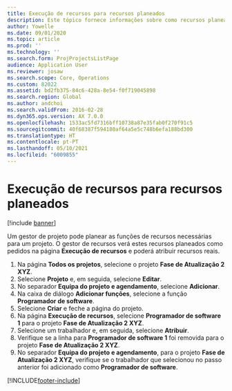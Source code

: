 ```yaml
---
title: Execução de recursos para recursos planeados
description: Este tópico fornece informações sobre como recursos planeados para um projeto.
author: Yowelle
ms.date: 09/01/2020
ms.topic: article
ms.prod: ''
ms.technology: ''
ms.search.form: ProjProjectsListPage
audience: Application User
ms.reviewer: josaw
ms.search.scope: Core, Operations
ms.custom: 82022
ms.assetid: bd2fb375-84c6-428a-8e54-f0f719045898
ms.search.region: Global
ms.author: andchoi
ms.search.validFrom: 2016-02-28
ms.dyn365.ops.version: AX 7.0.0
ms.openlocfilehash: 1533ac5fd7316bff10738a87e35fab0f270f91c5
ms.sourcegitcommit: 40f68387f594180af64a5e5c748b6efa188bd300
ms.translationtype: HT
ms.contentlocale: pt-PT
ms.lasthandoff: 05/10/2021
ms.locfileid: "6009855"
---
```

# <a name="resource-fulfillment-for-planned-resources"></a>Execução de recursos para recursos planeados

[!include [banner](../includes/banner.md)]

Um gestor de projeto pode planear as funções de recursos necessárias para um projeto. O gestor de recursos verá estes recursos planeados como pedidos na página **Execução de recursos** e poderá atribuir recursos reais.

1. Na página **Todos os projetos**, selecione o projeto **Fase de Atualização 2 XYZ**.
2. Selecione **Projeto** e, em seguida, selecione **Editar**.
3. No separador **Equipa do projeto e agendamento**, selecione **Adicionar**.
4. Na caixa de diálogo **Adicionar funções**, selecione a função **Programador de software**.
5. Selecione **Criar** e feche a página do projeto.
6. Na página **Execução de recursos**, selecione **Programador de software 1** para o projeto **Fase de Atualização 2 XYZ**.
7. Selecione um trabalhador e, em seguida, selecione **Atribuir**.
8. Verifique se a linha para **Programador de software 1** foi removida para o projeto **Fase de Atualização 2 XYZ**.
9. No separador **Equipa do projeto e agendamento**, para o projeto **Fase de Atualização 2 XYZ**, verifique se o trabalhador que selecionou no passo anterior foi adicionado como **Programador de software**.


[!INCLUDE[footer-include](../includes/footer-banner.md)]